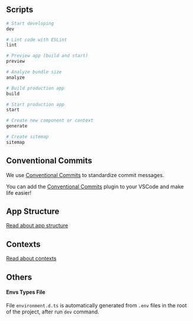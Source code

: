 ## Scripts

```sh
# Start developing
dev

# Lint code with ESLint
lint

# Preview app (build and start)
preview

# Analyze bundle size
analyze

# Build production app
build

# Start production app
start

# Create new component or context
generate

# Create sitemap
sitemap
```

## Conventional Commits

We use [Conventional Commits](https://www.conventionalcommits.org/en/v1.0.0/) to standardize commit messages.

You can add the <a href="https://marketplace.visualstudio.com/items?itemName=vivaxy.vscode-conventional-commits">Conventional Commits</a> plugin to your VSCode and make life easier!

## App Structure

[Read about app structure](../../blob/master/apps/web/docs/app-structure.md)

## Contexts

[Read about contexts](../../blob/master/apps/web/docs/context.md)


## Others

#### Envs Types File 
File `environment.d.ts` is automatically generated from `.env` files in the root of the project, after run `dev` command.
